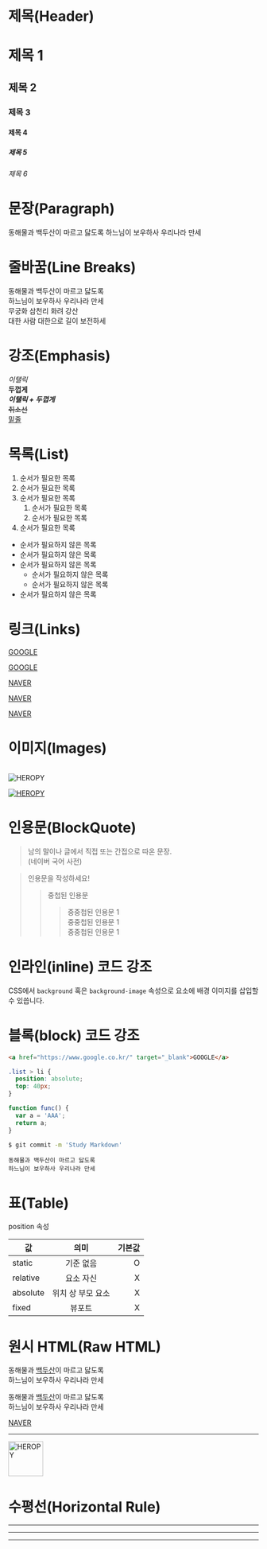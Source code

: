 # 제목(Header)

# 제목 1
## 제목 2
### 제목 3
#### 제목 4
##### 제목 5
###### 제목 6

# 문장(Paragraph)

동해물과 백두산이 마르고 닳도록
하느님이 보우하사 우리나라 만세

# 줄바꿈(Line Breaks)

동해물과 백두산이 마르고 닳도록  
하느님이 보우하사 우리나라 만세  
무궁화 삼천리 화려 강산<br/>
대한 사람 대한으로 길이 보전하세

# 강조(Emphasis)

_이탤릭_  
**두껍게**  
**_이탤릭 + 두껍게_**  
~~취소선~~  
<u>밑줄</u>

# 목록(List)

1. 순서가 필요한 목록
1. 순서가 필요한 목록
1. 순서가 필요한 목록
    1. 순서가 필요한 목록
    1. 순서가 필요한 목록
1. 순서가 필요한 목록

- 순서가 필요하지 않은 목록
- 순서가 필요하지 않은 목록
- 순서가 필요하지 않은 목록
    - 순서가 필요하지 않은 목록
    - 순서가 필요하지 않은 목록
- 순서가 필요하지 않은 목록

# 링크(Links)

<a href="https://google.com">GOOGLE</a>

[GOOGLE](https://google.com)

<a href="https://naver.com" title="NAVER로 이동!">NAVER</a>

[NAVER](https://naver.com "NAVER로 이동!")

<a href="https://naver.com" title="NAVER로 이동!" target="_blank">NAVER</a>

# 이미지(Images)

![]()

![HEROPY](https://heropy.blog/css/images/logo.png)

[![HEROPY](https://heropy.blog/css/images/logo.png)](https://heropy.blog)

# 인용문(BlockQuote)

> 남의 말이나 글에서 직접 또는 간접으로 따온 문장.  
> (네이버 국어 사전)

> 인용문을 작성하세요!  
>> 중첩된 인용문  
>>> 중중첩된 인용문 1  
>>> 중중첩된 인용문 1  
>>> 중중첩된 인용문 1

# 인라인(inline) 코드 강조

CSS에서 `background` 혹은 `background-image` 속성으로 요소에 배경 이미지를 삽입할 수 있씁니다.

# 블록(block) 코드 강조

```html
<a href="https://www.google.co.kr/" target="_blank">GOOGLE</a>
```

```css
.list > li {
  position: absolute;
  top: 40px;
}
```

```javascript
function func() {
  var a = 'AAA';
  return a;
}
```

```bash
$ git commit -m 'Study Markdown'
```

```plaintext
동해물과 백두산이 마르고 닳도록  
하느님이 보우하사 우리나라 만세
```

# 표(Table)

position 속성

값 | 의미 | 기본값
--|:--:|--:
static | 기준 없음 | O
relative | 요소 자신 | X
absolute | 위치 상 부모 요소 | X
fixed | 뷰포트 | X

# 원시 HTML(Raw HTML)

동해물과 <span style="text-decoration: underline;">백두산</span>이 마르고 닳도록<br/>
하느님이 보우하사 우리나라 만세

동해물과 <u>백두산</u>이 마르고 닳도록<br/>
하느님이 보우하사 우리나라 만세

<a href="https://naver.com" title="NAVER로 이동!" target="_blank">NAVER</a>

---

<img width="70" src="https://heropy.blog/css/images/logo.png" alt="HEROPY" />

# 수평선(Horizontal Rule)

---

***

___